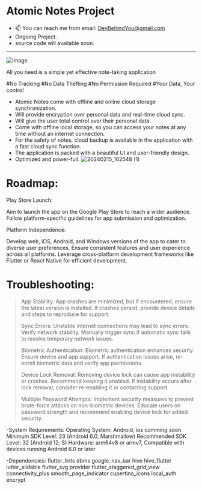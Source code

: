 # Atomic Notes Project
- 📫 You can reach me from email: DevBehindYou@gmail.com
- Ongoing Project.
- source code will available soon.
__________________________________________________________________
![image](https://github.com/DevBehindYou/Atomic-Notes-Project/assets/147663456/a6519e43-0e3e-4ce6-aebe-d508a1aadf97)

All you need is a simple yet effective note-taking application

#No Tracking
#No Data Thefting
#No Permission Required
#Your Data, Your control

- Atomic Notes come with offline and online cloud storage synchronization.
- Will provide encryption over personal data and real-time cloud sync.
- Will give the user total control over their personal data.
- Come with offline local storage, so you can access your notes at any time without an internet connection.
- For the safety of notes, cloud backup is available in the application with a fast cloud sync function. 
- The application is packed with a beautiful UI and user-friendly design.
- Optimized and power-full.
![20240215_162548 (1)](https://github.com/DevBehindYou/Atomic-Notes-Project/assets/147663456/82a66baf-8332-4b2a-b1e4-6825f1e06bf1)


# Roadmap:

Play Store Launch:

Aim to launch the app on the Google Play Store to reach a wider audience.
Follow platform-specific guidelines for app submission and optimization.

Platform Independence:

Develop web, iOS, Android, and Windows versions of the app to cater to diverse user preferences.
Ensure consistent features and user experience across all platforms.
Leverage cross-platform development frameworks like Flutter or React Native for efficient development.

# Troubleshooting:
>App Stability:
App crashes are minimized, but if encountered, ensure the latest version is installed.
If crashes persist, provide device details and steps to reproduce for support.
>
>Sync Errors:
Unstable internet connections may lead to sync errors. Verify network stability.
Manually trigger sync if automatic sync fails to resolve temporary network issues.
>
>Biometric Authentication:
Biometric authentication enhances security. Ensure device and app support.
If authentication issues arise, re-enroll biometric data and verify app permissions.
>
>Device Lock Removal:
Removing device lock can cause app instability or crashes. Recommend keeping it enabled.
If instability occurs after lock removal, consider re-enabling it or contacting support.
>
>Multiple Password Attempts:
Implement security measures to prevent brute-force attacks on non-biometric devices.
Educate users on password strength and recommend enabling device lock for added security.

-System Requirements: Operating System: Android, ios comming soon 
Minimum SDK Level: 23 (Android 6.0, Marshmallow)
Recommended SDK Level: 32 (Android 12, S)
Hardware: arm64v8 or armv7, Compatible with devices running Android 6.0 or later

-Dependencies: flutter_lints dbms google_nav_bar hive hive_flutter lutter_slidable flutter_svg provider flutter_staggered_grid_view connectivity_plus smooth_page_indicator cupertino_icons local_auth encrypt






